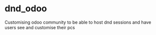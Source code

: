 # dnd_odoo
Customising odoo community to be able to host dnd sessions and have users see and customise their pcs

